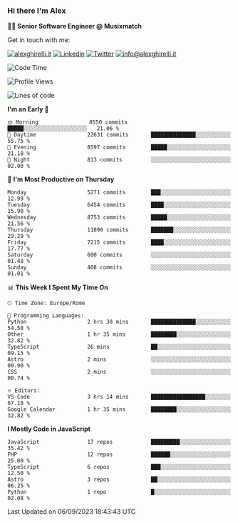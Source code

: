 ### Hi there I'm Alex

👨‍💻 __Senior Software Engineer @ Musixmatch__

Get in touch with me:

[![alexghirelli.it](https://img.shields.io/static/v1?label=1gh.dev&message=%20&color=red&logo=&style=flat-square&logoColor=white)](https://1gh.dev/)
[![Linkedin](https://img.shields.io/static/v1?label=Linkedin&message=%20&color=blue&logo=Linkedin&style=flat-square&logoColor=white)](https://linkedin.com/in/alexghirelli)
[![Twitter](https://img.shields.io/static/v1?label=Twitter&message=%20&color=blue&logo=Twitter&style=flat-square&logoColor=white)](https://twitter.com/alexGhirelli)
[![info@alexghirelli.it](https://img.shields.io/static/v1?label=info@alexghirelli.it&message=%20&color=red&logo=gmail&style=flat-square&logoColor=white)](mailto:info@alexghirelli.it)

<!--START_SECTION:waka-->
![Code Time](http://img.shields.io/badge/Code%20Time-7%2C544%20hrs%2059%20mins-blue)

![Profile Views](http://img.shields.io/badge/Profile%20Views-0-blue)

![Lines of code](https://img.shields.io/badge/From%20Hello%20World%20I%27ve%20Written-104.4%20million%20lines%20of%20code-blue)

**I'm an Early 🐤** 

```text
🌞 Morning                8550 commits        █████░░░░░░░░░░░░░░░░░░░░   21.06 % 
🌆 Daytime                22631 commits       ██████████████░░░░░░░░░░░   55.75 % 
🌃 Evening                8597 commits        █████░░░░░░░░░░░░░░░░░░░░   21.18 % 
🌙 Night                  813 commits         ░░░░░░░░░░░░░░░░░░░░░░░░░   02.00 % 
```
📅 **I'm Most Productive on Thursday** 

```text
Monday                   5271 commits        ███░░░░░░░░░░░░░░░░░░░░░░   12.99 % 
Tuesday                  6454 commits        ████░░░░░░░░░░░░░░░░░░░░░   15.90 % 
Wednesday                8753 commits        █████░░░░░░░░░░░░░░░░░░░░   21.56 % 
Thursday                 11890 commits       ███████░░░░░░░░░░░░░░░░░░   29.29 % 
Friday                   7215 commits        ████░░░░░░░░░░░░░░░░░░░░░   17.77 % 
Saturday                 600 commits         ░░░░░░░░░░░░░░░░░░░░░░░░░   01.48 % 
Sunday                   408 commits         ░░░░░░░░░░░░░░░░░░░░░░░░░   01.01 % 
```


📊 **This Week I Spent My Time On** 

```text
🕑︎ Time Zone: Europe/Rome

💬 Programming Languages: 
Python                   2 hrs 38 mins       ██████████████░░░░░░░░░░░   54.58 % 
Other                    1 hr 35 mins        ████████░░░░░░░░░░░░░░░░░   32.82 % 
TypeScript               26 mins             ██░░░░░░░░░░░░░░░░░░░░░░░   09.15 % 
Astro                    2 mins              ░░░░░░░░░░░░░░░░░░░░░░░░░   00.90 % 
CSS                      2 mins              ░░░░░░░░░░░░░░░░░░░░░░░░░   00.74 % 

🔥 Editors: 
VS Code                  3 hrs 14 mins       █████████████████░░░░░░░░   67.18 % 
Google Calendar          1 hr 35 mins        ████████░░░░░░░░░░░░░░░░░   32.82 % 
```

**I Mostly Code in JavaScript** 

```text
JavaScript               17 repos            █████████░░░░░░░░░░░░░░░░   35.42 % 
PHP                      12 repos            ██████░░░░░░░░░░░░░░░░░░░   25.00 % 
TypeScript               6 repos             ███░░░░░░░░░░░░░░░░░░░░░░   12.50 % 
Astro                    3 repos             ██░░░░░░░░░░░░░░░░░░░░░░░   06.25 % 
Python                   1 repo              █░░░░░░░░░░░░░░░░░░░░░░░░   02.08 % 
```




 Last Updated on 06/09/2023 18:43:43 UTC
<!--END_SECTION:waka-->

